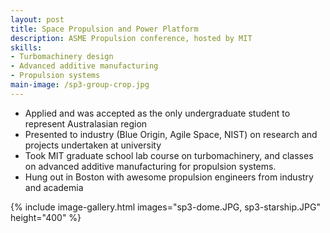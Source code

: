 ```yaml
---
layout: post
title: Space Propulsion and Power Platform
description: ASME Propulsion conference, hosted by MIT 
skills: 
- Turbomachinery design
- Advanced additive manufacturing
- Propulsion systems
main-image: /sp3-group-crop.jpg 
---
```


- Applied and was accepted as the only undergraduate student to represent Australasian region
- Presented to industry (Blue Origin, Agile Space, NIST) on research and projects undertaken at university
- Took MIT graduate school lab course on turbomachinery, and classes on advanced additive manufacturing for propulsion systems.
- Hung out in Boston with awesome propulsion engineers from industry and academia

{% include image-gallery.html images="sp3-dome.JPG, sp3-starship.JPG" height="400" %}
